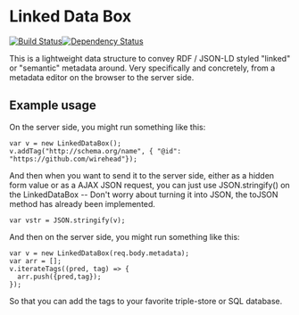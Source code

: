 # Linked Data Box

[![Build Status](https://travis-ci.org/rm3web/linked-data-box.svg?branch=master)](https://travis-ci.org/rm3web/linked-data-box)[![Dependency Status](https://david-dm.org/rm3web/linked-data-box.svg)](https://david-dm.org/rm3web/linked-data-box)

This is a lightweight data structure to convey RDF / JSON-LD styled "linked" or "semantic" metadata around.  Very specifically and concretely, from a metadata editor on the browser to the server side.

## Example usage

On the server side, you might run something like this:

```
var v = new LinkedDataBox();
v.addTag("http://schema.org/name", { "@id": "https://github.com/wirehead"});
```

And then when you want to send it to the server side, either as a hidden form value or as a AJAX JSON request, you can just use JSON.stringify() on the LinkedDataBox -- Don't worry about turning it into JSON, the toJSON method has already been implemented.

```
var vstr = JSON.stringify(v);
```

And then on the server side, you might run something like this:

```
var v = new LinkedDataBox(req.body.metadata);
var arr = [];
v.iterateTags((pred, tag) => {
  arr.push({pred,tag});
});
```

So that you can add the tags to your favorite triple-store or SQL database.

